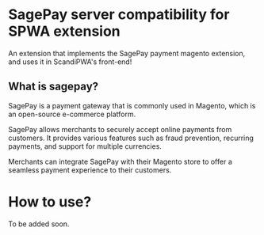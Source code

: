 # SagePay server compatibility for SPWA extension
An extension that implements the SagePay payment magento extension, and uses it in ScandiPWA's front-end!

## What is sagepay?
SagePay is a payment gateway that is commonly used in Magento, which is an open-source e-commerce platform. 

SagePay allows merchants to securely accept online payments from customers. 
It provides various features such as fraud prevention, recurring payments, and support for multiple currencies. 

Merchants can integrate SagePay with their Magento store to offer a seamless payment experience to their customers.

# How to use?
To be added soon.
